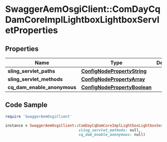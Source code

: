 # SwaggerAemOsgiClient::ComDayCqDamCoreImplLightboxLightboxServletProperties

## Properties

Name | Type | Description | Notes
------------ | ------------- | ------------- | -------------
**sling_servlet_paths** | [**ConfigNodePropertyString**](ConfigNodePropertyString.md) |  | [optional] 
**sling_servlet_methods** | [**ConfigNodePropertyArray**](ConfigNodePropertyArray.md) |  | [optional] 
**cq_dam_enable_anonymous** | [**ConfigNodePropertyBoolean**](ConfigNodePropertyBoolean.md) |  | [optional] 

## Code Sample

```ruby
require 'SwaggerAemOsgiClient'

instance = SwaggerAemOsgiClient::ComDayCqDamCoreImplLightboxLightboxServletProperties.new(sling_servlet_paths: null,
                                 sling_servlet_methods: null,
                                 cq_dam_enable_anonymous: null)
```


